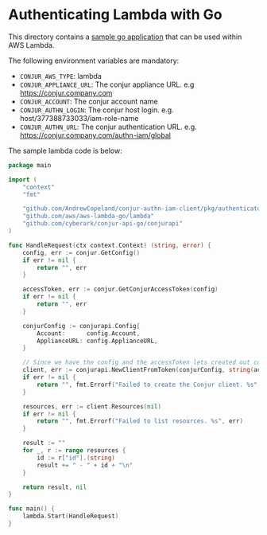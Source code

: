 # Authenticating Lambda with Go
This directory contains a [sample go application](main.go) that can be used within AWS Lambda.

The following environment variables are mandatory:
- `CONJUR_AWS_TYPE`: lambda
- `CONJUR_APPLIANCE_URL`: The conjur appliance URL. e.g https://conjur.company.com
- `CONJUR_ACCOUNT`: The conjur account name
- `CONJUR_AUTHN_LOGIN`: The conjur host login. e.g. host/377388733033/iam-role-name
- `CONJUR_AUTHN_URL`: The conjur authentication URL. e.g. https://conjur.company.com/authn-iam/global


The sample lambda code is below:
```go
package main

import (
	"context"
	"fmt"

	"github.com/AndrewCopeland/conjur-authn-iam-client/pkg/authenticator/conjur"
	"github.com/aws/aws-lambda-go/lambda"
	"github.com/cyberark/conjur-api-go/conjurapi"
)

func HandleRequest(ctx context.Context) (string, error) {
	config, err := conjur.GetConfig()
	if err != nil {
		return "", err
	}

	accessToken, err := conjur.GetConjurAccessToken(config)
	if err != nil {
		return "", err
	}

	conjurConfig := conjurapi.Config{
		Account:      config.Account,
		ApplianceURL: config.ApplianceURL,
	}

	// Since we have the config and the accessToken lets created out conjurapi.Client
	client, err := conjurapi.NewClientFromToken(conjurConfig, string(accessToken))
	if err != nil {
		return "", fmt.Errorf("Failed to create the Conjur client. %s", err)
	}

	resources, err := client.Resources(nil)
	if err != nil {
		return "", fmt.Errorf("Failed to list resources. %s", err)
	}

	result := ""
	for _, r := range resources {
		id := r["id"].(string)
		result += " - " + id + "\n"
	}

	return result, nil
}

func main() {
	lambda.Start(HandleRequest)
}
```
